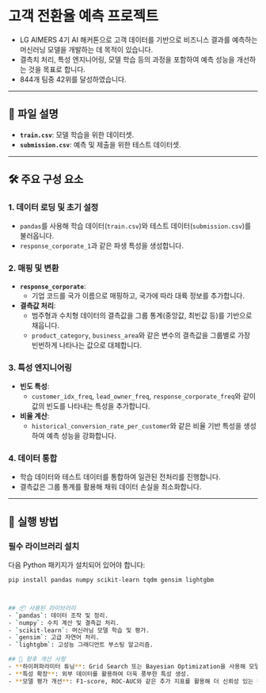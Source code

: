 # 고객 전환율 예측 프로젝트

- LG AIMERS 4기 AI 해커톤으로 고객 데이터를 기반으로 비즈니스 결과를 예측하는 머신러닝 모델을 개발하는 데 목적이 있습니다. 
- 결측치 처리, 특성 엔지니어링, 모델 학습 등의 과정을 포함하여 예측 성능을 개선하는 것을 목표로 합니다.
- 844개 팀중 42위를 달성하였습니다.

---

## 📁 파일 설명

- **`train.csv`**: 모델 학습을 위한 데이터셋.
- **`submission.csv`**: 예측 및 제출을 위한 테스트 데이터셋.

---

## 🛠️ 주요 구성 요소

### 1. 데이터 로딩 및 초기 설정
- `pandas`를 사용해 학습 데이터(`train.csv`)와 테스트 데이터(`submission.csv`)를 불러옵니다.
- `response_corporate_1`과 같은 파생 특성을 생성합니다.

### 2. 매핑 및 변환
- **`response_corporate`**:
  - 기업 코드를 국가 이름으로 매핑하고, 국가에 따라 대륙 정보를 추가합니다.
- **결측값 처리**:
  - 범주형과 수치형 데이터의 결측값을 그룹 통계(중앙값, 최빈값 등)를 기반으로 채웁니다.
  - `product_category`, `business_area`와 같은 변수의 결측값을 그룹별로 가장 빈번하게 나타나는 값으로 대체합니다.

### 3. 특성 엔지니어링
- **빈도 특성**:
  - `customer_idx_freq`, `lead_owner_freq`, `response_corporate_freq`와 같이 값의 빈도를 나타내는 특성을 추가합니다.
- **비율 계산**:
  - `historical_conversion_rate_per_customer`와 같은 비율 기반 특성을 생성하여 예측 성능을 강화합니다.

### 4. 데이터 통합
- 학습 데이터와 테스트 데이터를 통합하여 일관된 전처리를 진행합니다.
- 결측값은 그룹 통계를 활용해 채워 데이터 손실을 최소화합니다.

---

## 🚀 실행 방법

### 필수 라이브러리 설치
다음 Python 패키지가 설치되어 있어야 합니다:
```bash
pip install pandas numpy scikit-learn tqdm gensim lightgbm



## 📦 사용된 라이브러리
- `pandas`: 데이터 조작 및 정리.
- `numpy`: 수치 계산 및 결측값 처리.
- `scikit-learn`: 머신러닝 모델 학습 및 평가.
- `gensim`: 고급 자연어 처리.
- `lightgbm`: 고성능 그래디언트 부스팅 알고리즘.

## 🔧 향후 개선 사항
- **하이퍼파라미터 튜닝**: Grid Search 또는 Bayesian Optimization을 사용해 모델 파라미터 최적화.
- **특성 확장**: 외부 데이터를 활용하여 더욱 풍부한 특성 생성.
- **모델 평가 개선**: F1-score, ROC-AUC와 같은 추가 지표를 활용해 더 신뢰성 있는 평가 수행.
